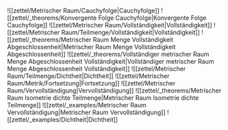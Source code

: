 ![[zettel/Metrischer Raum/Cauchyfolge|Cauchyfolge]]
![[zettel/_theorems/Konvergente Folge Cauchyfolge|Konvergente Folge Cauchyfolge]]
![[zettel/Metrischer Raum/Vollständigkeit|Vollständigkeit]]
![[zettel/Metrischer Raum/Teilmenge/Vollständigkeit|Vollständigkeit]]
![[zettel/_theorems/Metrischer Raum Menge Vollständigkeit Abgeschlossenheit|Metrischer Raum Menge Vollständigkeit Abgeschlossenheit]]
![[zettel/_theorems/Vollständiger metrischer Raum Menge Abgeschlossenheit Vollständigkeit|Vollständiger metrischer Raum Menge Abgeschlossenheit Vollständigkeit]]
![[zettel/Metrischer Raum/Teilmenge/Dichtheit|Dichtheit]]
![[zettel/Metrischer Raum/Metrik/Fortsetzung|Fortsetzung]]
![[zettel/Metrischer Raum/Vervollständigung|Vervollständigung]]
![[zettel/_theorems/Metrischer Raum Isometrie dichte Teilmenge|Metrischer Raum Isometrie dichte Teilmenge]]
![[zettel/_examples/Metrischer Raum Vervollständigung|Metrischer Raum Vervollständigung]]
![[zettel/_examples/Dichtheit|Dichtheit]]